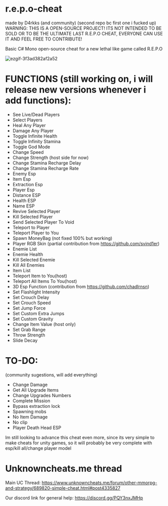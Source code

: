 # r.e.p.o-cheat
made by D4rkks (and community) (second repo bc first one i fucked up) <br />
WARNING: THIS IS A OPEN-SOURCE PROJECT! ITS NOT INTENDED TO BE SOLD OR TO BE THE ULTIMATE LAST R.E.P.O CHEAT, EVERYONE CAN USE IT AND FEEL FREE TO CONTRIBUTE!<br />

Basic C# Mono open-source cheat for a new lethal like game called R.E.P.O

![ezgif-3f3ad382af2a52](https://github.com/user-attachments/assets/745e055f-0e84-4f6c-b1d8-470c916e16e5)

# **FUNCTIONS (still working on, i will release new versions whenever i add functions):**
- See Live/Dead Players<br />
- Select Players<br />
- Heal  Any Player<br />
- Damage Any Player<br />
- Toggle Infinite Health<br />
- Toggle Infinity Stamina<br />
- Toggle God Mode<br />
- Change Speed <br />
- Change Strength (host side for now)<br />
- Change Stamina Recharge Delay<br />
- Change Stamina Recharge Rate<br />
- Enemy Esp<br />
- Item Esp<br />
- Extraction Esp<br />
- Player Esp<br />
- Distance ESP<br />
- Health ESP<br />
- Name ESP<br />
- Revive Selected Player<br />
- Kill Selected Player<br />
- Send Selected Player To Void<br />
- Teleport to Player<br />
- Teleport Player to You <br />
- Spawn MoneyBag (not fixed 100% but working)<br />
- Player RGB Skin (partial contribution from https://github.com/svind1er)<br />
- Enemie List<br />
- Enemie Health<br />
- Kill Selected Enemie<br />
- Kill All Enemies<br />
- Item List<br />
- Teleport Item to You(host)<br />
- Teleport All Items To You(host)<br />
- 3D Esp Function (contribution from https://github.com/chadlrnsn)<br />
- Set Flashlight Intensity<br />
- Set Crouch Delay<br />
- Set Crouch Speed<br />
- Set Jump Force<br />
- Set Custom Extra Jumps<br />
- Set Custom Gravity<br />
- Change Item Value (host only)
- Set Grab Range
- Throw Strength
- Slide Decay



# **TO-DO:**
(community sugestions, will add everything)<br />
- Change Damage<br />
- Get All Upgrade Items<br />
- Change Upgrades Numbers<br />
- Complete Mission<br />
- Bypass extraction lock<br />
- Spawning mobs<br />
- No Item Damage<br />
- No clip<br />
- Player Death Head ESP<br />


Im still looking to advance this cheat even more, since its very simple to make cheats for unity games, so it will probably be very complete with esp/kill all/change player model

# Unknowncheats.me thread
Main UC Thread: https://www.unknowncheats.me/forum/other-mmorpg-and-strategy/689820-simple-cheat.html#post4335827

Our discord link for general help: https://discord.gg/PQY3nxJMHp
